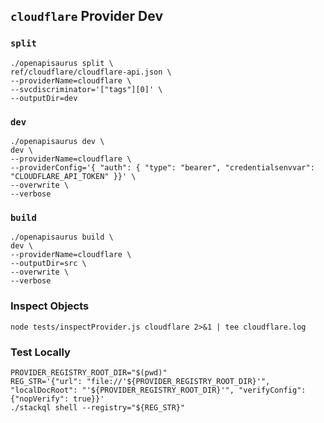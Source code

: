 ## `cloudflare` Provider Dev

### `split`

```
./openapisaurus split \
ref/cloudflare/cloudflare-api.json \
--providerName=cloudflare \
--svcdiscriminator='["tags"][0]' \
--outputDir=dev
```

### `dev`

```
./openapisaurus dev \
dev \
--providerName=cloudflare \
--providerConfig='{ "auth": { "type": "bearer", "credentialsenvvar": "CLOUDFLARE_API_TOKEN" }}' \
--overwrite \
--verbose
```

### `build`

```
./openapisaurus build \
dev \
--providerName=cloudflare \
--outputDir=src \
--overwrite \
--verbose
```

### Inspect Objects

```
node tests/inspectProvider.js cloudflare 2>&1 | tee cloudflare.log
```

### Test Locally

```
PROVIDER_REGISTRY_ROOT_DIR="$(pwd)"
REG_STR='{"url": "file://'${PROVIDER_REGISTRY_ROOT_DIR}'", "localDocRoot": "'${PROVIDER_REGISTRY_ROOT_DIR}'", "verifyConfig": {"nopVerify": true}}'
./stackql shell --registry="${REG_STR}"
```